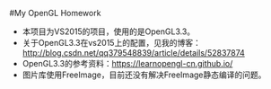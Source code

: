 ﻿#My OpenGL Homework
- 本项目为VS2015的项目，使用的是OpenGL3.3。
- 关于OpenGL3.3在vs2015上的配置，见我的博客：http://blog.csdn.net/qq379548839/article/details/52837874
- OpenGL3.3的参考资料：https://learnopengl-cn.github.io/
- 图片库使用FreeImage，目前还没有解决FreeImage静态编译的问题。



